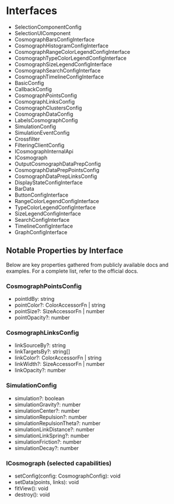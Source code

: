 # Interfaces

- SelectionComponentConfig
- SelectionUIComponent
- CosmographBarsConfigInterface
- CosmographHistogramConfigInterface
- CosmographRangeColorLegendConfigInterface
- CosmographTypeColorLegendConfigInterface
- CosmographSizeLegendConfigInterface
- CosmographSearchConfigInterface
- CosmographTimelineConfigInterface
- BasicConfig
- CallbackConfig
- CosmographPointsConfig
- CosmographLinksConfig
- CosmographClustersConfig
- CosmographDataConfig
- LabelsCosmographConfig
- SimulationConfig
- SimulationEventConfig
- Crossfilter
- FilteringClientConfig
- ICosmographInternalApi
- ICosmograph
- OutputCosmographDataPrepConfig
- CosmographDataPrepPointsConfig
- CosmographDataPrepLinksConfig
- DisplayStateConfigInterface
- BarData
- ButtonConfigInterface
- RangeColorLegendConfigInterface
- TypeColorLegendConfigInterface
- SizeLegendConfigInterface
- SearchConfigInterface
- TimelineConfigInterface
- GraphConfigInterface

## Notable Properties by Interface

Below are key properties gathered from publicly available docs and examples. For a complete list, refer to the official docs.

### CosmographPointsConfig
- pointIdBy: string
- pointColor?: ColorAccessorFn | string
- pointSize?: SizeAccessorFn | number
- pointOpacity?: number

### CosmographLinksConfig
- linkSourceBy?: string
- linkTargetsBy?: string[]
- linkColor?: ColorAccessorFn | string
- linkWidth?: SizeAccessorFn | number
- linkOpacity?: number

### SimulationConfig
- simulation?: boolean
- simulationGravity?: number
- simulationCenter?: number
- simulationRepulsion?: number
- simulationRepulsionTheta?: number
- simulationLinkDistance?: number
- simulationLinkSpring?: number
- simulationFriction?: number
- simulationDecay?: number

### ICosmograph (selected capabilities)
- setConfig(config: CosmographConfig): void
- setData(points, links): void
- fitView(): void
- destroy(): void

